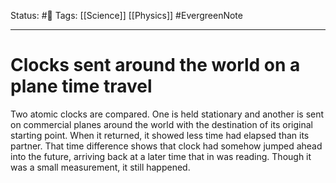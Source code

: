 Status: #🌱
Tags: [[Science]] [[Physics]] #EvergreenNote 
***
# Clocks sent around the world on a plane time travel
Two atomic clocks are compared. One is held stationary and another is sent on commercial planes around the world with the destination of its original starting point. When it returned, it showed less time had elapsed than its partner. That time difference shows that clock had somehow jumped ahead into the future, arriving back at a later time that in was reading. Though it was a small measurement, it still happened.